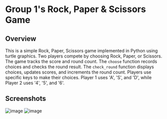 # Group 1's Rock, Paper & Scissors Game

## Overview
This is a simple Rock, Paper, Scissors game implemented in Python using turtle graphics. Two players compete by choosing Rock, Paper, or Scissors. The game tracks the score and round count. The `choose` function records choices and checks the round result. The `check_round` function displays choices, updates scores, and increments the round count. Players use specific keys to make their choices. Player 1 uses 'A', 'S', and 'D', while Player 2 uses '4', '5', and '6'.

## Screenshots
![image](https://github.com/KaleidSkylark/Group1-Rock-Paper-Scissors/assets/90696565/a168eec8-5887-490f-a1dd-ff55f4f59d15)
![image](https://github.com/KaleidSkylark/Group1-Rock-Paper-Scissors/assets/90696565/529e6ed8-2d96-41cb-9a2c-b44ffab6784c)
